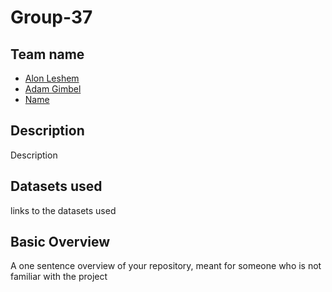 # Group-37
## Team name
- [Alon Leshem](mailto:all296@pitt.edu)
- [Adam Gimbel](mailto:ajg172@pitt.edu)
- [Name](mailto:address@pitt.edu)
## Description
Description
## Datasets used
links to the datasets used
## Basic Overview
A one sentence overview of your repository, meant for someone who is not familiar with the project
